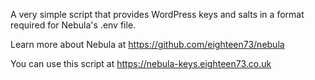 A very simple script that provides WordPress keys and salts in a format required for Nebula's .env file.

Learn more about Nebula at https://github.com/eighteen73/nebula

You can use this script at https://nebula-keys.eighteen73.co.uk
